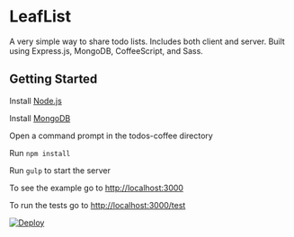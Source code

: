 # LeafList
A very simple way to share todo lists. Includes both client and server. Built using Express.js, MongoDB, CoffeeScript, and Sass.

## Getting Started
Install [Node.js](http://nodejs.org)

Install [MongoDB](http://docs.mongodb.org/manual/installation/)

Open a command prompt in the todos-coffee directory

Run `npm install`

Run `gulp` to start the server

To see the example go to [http://localhost:3000](http://localhost:3000)

To run the tests go to [http://localhost:3000/test](http://localhost:3000/test)

[![Deploy](https://www.herokucdn.com/deploy/button.png)](https://heroku.com/deploy?template=https://github.com/dfmcphee/leaflist)
